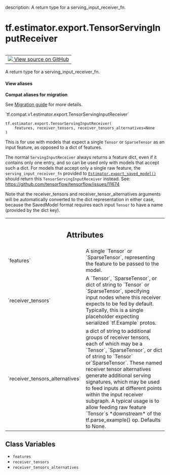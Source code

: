 description: A return type for a serving_input_receiver_fn.

<div itemscope itemtype="http://developers.google.com/ReferenceObject">
<meta itemprop="name" content="tf.estimator.export.TensorServingInputReceiver" />
<meta itemprop="path" content="Stable" />
<meta itemprop="property" content="__new__"/>
<meta itemprop="property" content="features"/>
<meta itemprop="property" content="receiver_tensors"/>
<meta itemprop="property" content="receiver_tensors_alternatives"/>
</div>

# tf.estimator.export.TensorServingInputReceiver

<!-- Insert buttons and diff -->

<table class="tfo-notebook-buttons tfo-api nocontent" align="left">
<td>
  <a target="_blank" href="https://github.com/tensorflow/estimator/tree/master/tensorflow_estimator/python/estimator/export/export.py">
    <img src="https://www.tensorflow.org/images/GitHub-Mark-32px.png" />
    View source on GitHub
  </a>
</td>
</table>



A return type for a serving_input_receiver_fn.

<section class="expandable">
  <h4 class="showalways">View aliases</h4>
  <p>
<b>Compat aliases for migration</b>
<p>See
<a href="https://www.tensorflow.org/guide/migrate">Migration guide</a> for
more details.</p>
<p>`tf.compat.v1.estimator.export.TensorServingInputReceiver`</p>
</p>
</section>

<pre class="devsite-click-to-copy prettyprint lang-py tfo-signature-link">
<code>tf.estimator.export.TensorServingInputReceiver(
    features, receiver_tensors, receiver_tensors_alternatives=None
)
</code></pre>



<!-- Placeholder for "Used in" -->

This is for use with models that expect a single `Tensor` or `SparseTensor`
as an input feature, as opposed to a dict of features.

The normal `ServingInputReceiver` always returns a feature dict, even if it
contains only one entry, and so can be used only with models that accept such
a dict.  For models that accept only a single raw feature, the
`serving_input_receiver_fn` provided to <a href="../../../tf/compat/v1/estimator/Estimator.md#export_saved_model"><code>Estimator.export_saved_model()</code></a>
should return this `TensorServingInputReceiver` instead.  See:
https://github.com/tensorflow/tensorflow/issues/11674

Note that the receiver_tensors and receiver_tensor_alternatives arguments
will be automatically converted to the dict representation in either case,
because the SavedModel format requires each input `Tensor` to have a name
(provided by the dict key).



<!-- Tabular view -->
 <table class="responsive fixed orange">
<colgroup><col width="214px"><col></colgroup>
<tr><th colspan="2"><h2 class="add-link">Attributes</h2></th></tr>

<tr>
<td>
`features`
</td>
<td>
A single `Tensor` or `SparseTensor`, representing the feature to
be passed to the model.
</td>
</tr><tr>
<td>
`receiver_tensors`
</td>
<td>
A `Tensor`, `SparseTensor`, or dict of string to `Tensor`
or `SparseTensor`, specifying input nodes where this receiver expects to
be fed by default.  Typically, this is a single placeholder expecting
serialized `tf.Example` protos.
</td>
</tr><tr>
<td>
`receiver_tensors_alternatives`
</td>
<td>
a dict of string to additional groups of
receiver tensors, each of which may be a `Tensor`, `SparseTensor`, or dict
of string to `Tensor` or`SparseTensor`. These named receiver tensor
alternatives generate additional serving signatures, which may be used to
feed inputs at different points within the input receiver subgraph.  A
typical usage is to allow feeding raw feature `Tensor`s *downstream* of
the tf.parse_example() op. Defaults to None.
</td>
</tr>
</table>



## Class Variables

* `features` <a id="features"></a>
* `receiver_tensors` <a id="receiver_tensors"></a>
* `receiver_tensors_alternatives` <a id="receiver_tensors_alternatives"></a>
